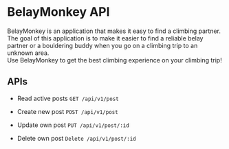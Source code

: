 # BelayMonkey API

BelayMonkey is an application that makes it easy to find a climbing partner.  
The goal of this application is to make it easier to find a reliable belay partner or a bouldering buddy when you go on a climbing trip to an unknown area.  
Use BelayMonkey to get the best climbing experience on your climbing trip!

## APIs

* Read active posts
`GET /api/v1/post`

* Create new post
`POST /api/v1/post`

* Update own post
`PUT /api/v1/post/:id`

* Delete own post
`Delete /api/v1/post/:id`
